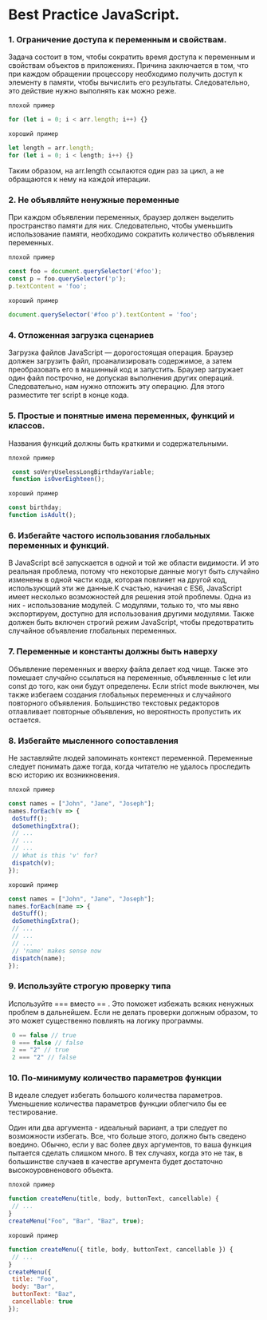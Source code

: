 # Best Practice JavaScript.

### 1. Ограничение доступа к переменным и свойствам. 

Задача состоит в том, чтобы сократить время доступа к переменным и свойствам объектов в приложениях.
Причина заключается в том, что при каждом обращении процессору необходимо получить доступ к элементу в памяти, чтобы вычислить его результаты. 
Следовательно, это действие нужно выполнять как можно реже.

`плохой пример`
``` js 
for (let i = 0; i < arr.length; i++) {}
```
`хороший пример`
``` js
let length = arr.length;
for (let i = 0; i < length; i++) {}
```
Таким образом, на arr.length ссылаются один раз за цикл, а не обращаются к нему на каждой итерации. 

### 2. Не объявляйте ненужные переменные

При каждом объявлении переменных, браузер должен выделить пространство памяти для них. Следовательно, чтобы уменьшить использование памяти, необходимо сократить количество объявления переменных.

`плохой пример`
``` js
const foo = document.querySelector('#foo');
const p = foo.querySelector('p');
p.textContent = 'foo';
```
`хороший пример`
``` js
document.querySelector('#foo p').textContent = 'foo';
```

### 4. Отложенная загрузка сценариев

Загрузка файлов JavaScript — дорогостоящая операция. Браузер должен загрузить файл, проанализировать содержимое, а затем преобразовать его в машинный код и запустить.
Браузер загружает один файл построчно, не допуская выполнения других операций. Следовательно, нам нужно отложить эту операцию. Для этого разместите тег script в конце кода.

### 5. Простые и понятные имена переменных, функций и классов.

Названия функций должны быть краткими и содержательными.

`плохой пример`
``` js
 const soVeryUselessLongBirthdayVariable;
 function isOverEighteen();
 ```
`хороший пример`
``` js
const birthday;
function isAdult();
```

### 6. Избегайте частого использования глобальных переменных и функций.

В JavaScript всё запускается в одной и той же области видимости. И это реальная проблема, потому что некоторые данные могут быть случайно изменены в одной части кода, которая повлияет на другой код, использующий эти же данные.К счастью, начиная с ES6, JavaScript имеет несколько возможностей для решения этой проблемы. Одна из них - использование модулей. С модулями, только то, что мы явно экспортируем, доступно для использования другими модулями.
Также должен быть включен строгий режим JavaScript, чтобы предотвратить случайное объявление глобальных переменных.

### 7. Переменные и константы должны быть наверху

Объявление переменных и вверху файла делает код чище. Также это помешает случайно ссылаться на переменные, объявленные с let или const до того, как они будут определены.
Если strict mode выключен, мы также избегаем создания глобальных переменных и случайного повторного объявления. Большинство текстовых редакторов отлавливает повторные объявления, но вероятность пропустить их остается.

### 8. Избегайте мысленного сопоставления

Не заставляйте людей запоминать контекст переменной. Переменные следует понимать даже тогда, когда читателю не удалось проследить всю историю их возникновения.

`плохой пример`
``` js
const names = ["John", "Jane", "Joseph"];
names.forEach(v => {
 doStuff();
 doSomethingExtra();
 // ...
 // ...
 // ...
 // What is this 'v' for?
 dispatch(v);
});
```
`хороший пример`
``` js
const names = ["John", "Jane", "Joseph"];
names.forEach(name => {
 doStuff();
 doSomethingExtra();
 // ...
 // ...
 // ...
 // 'name' makes sense now
 dispatch(name);
});
```

### 9. Используйте строгую проверку типа

Используйте === вместо == . Это поможет избежать всяких ненужных проблем в дальнейшем. Если не делать проверки должным образом, то это может существенно повлиять на логику программы.

``` js
 0 == false // true
 0 === false // false
 2 == "2" // true
 2 === "2" // false
 ```
 
 ### 10. По-минимуму количество параметров функции
 
 В идеале следует избегать большого количества параметров. Уменьшение количества параметров функции облегчило бы ее тестирование.

Один или два аргумента - идеальный вариант, а три следует по возможности избегать. Все, что больше этого, должно быть сведено воедино. Обычно, если у вас более двух аргументов, то ваша функция пытается сделать слишком много. В тех случаях, когда это не так, в большинстве случаев в качестве аргумента будет достаточно высокоуровненового объекта.

`плохой пример`
``` js
function createMenu(title, body, buttonText, cancellable) {
 // ...
}
createMenu("Foo", "Bar", "Baz", true);
```
`хороший пример`
``` js
function createMenu({ title, body, buttonText, cancellable }) {
 // ...
}
createMenu({
 title: "Foo",
 body: "Bar",
 buttonText: "Baz",
 cancellable: true
});
```
